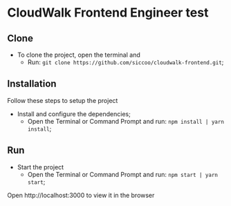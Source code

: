 # CloudWalk Frontend Engineer test

## Clone
+ To clone the project, open the terminal and 
    * Run: ```git clone https://github.com/siccoo/cloudwalk-frontend.git```;

## Installation
Follow these steps to setup the project
+ Install and configure the dependencies;
    * Open the Terminal or Command Prompt and run: ```npm install | yarn install```;

## Run
+ Start the project
    * Open the Terminal or Command Prompt and run: ```npm start | yarn start```;

Open http://localhost:3000 to view it in the browser